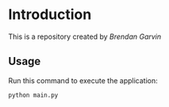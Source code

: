 # Introduction


This is a repository created by *Brendan Garvin*


## Usage


Run this command to execute the application:


`python main.py`

 

```

